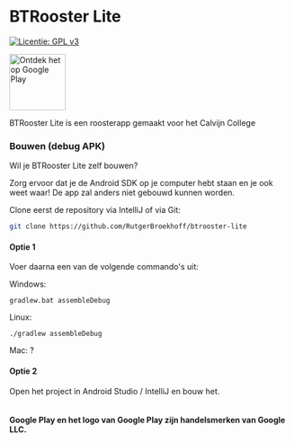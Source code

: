 # BTRooster Lite
[![Licentie: GPL v3](https://img.shields.io/badge/License-GPL%20v3-blue.svg)](https://www.gnu.org/licenses/gpl-3.0)

<a href='https://play.google.com/store/apps/details?id=nl.viasalix.btroosterlite&pcampaignid=MKT-Other-global-all-co-prtnr-py-PartBadge-Mar2515-1'>
  <img alt='Ontdek het op Google Play' src='https://play.google.com/intl/en_us/badges/images/generic/nl_badge_web_generic.png' height='100'/>
</a>

BTRooster Lite is een roosterapp gemaakt voor het Calvijn College

### Bouwen (debug APK)
Wil je BTRooster Lite zelf bouwen?

Zorg ervoor dat je de Android SDK op je computer hebt staan en je ook weet waar!
De app zal anders niet gebouwd kunnen worden.

Clone eerst de repository via IntelliJ of via Git:

```bash
git clone https://github.com/RutgerBroekhoff/btrooster-lite
```

#### Optie 1
Voer daarna een van de volgende commando's uit:

Windows:
```
gradlew.bat assembleDebug
```

Linux:
```
./gradlew assembleDebug
```

Mac:
?

#### Optie 2
Open het project in Android Studio / IntelliJ en bouw het.
<br />
<br />
<br />
__Google Play en het logo van Google Play zijn handelsmerken van Google LLC.__
